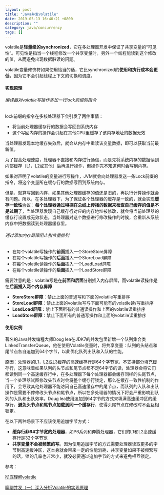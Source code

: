 ```yaml
---
layout: post
title: "Java并发volatile"
date: 2019-05-13 16:40:21 +0800
description: ""
category: java/concurrency
tags: []
---
```


volatile是**轻量级的synchronized**，它在多处理器开发中保证了共享变量的“可见性”。可见性是指当一个线程修改一个共享变量时，另外一个线程能读到这个修改的值，从而避免出现数据脏读的问题。

volatile变量修饰符如果使用恰当的话，它比synchronized的**使用和执行成本会更低**，因为它不会引起线程上下文的切换和调度。

#### 实现原理

###### 编译器对volatile写操作多加一行lock前缀的指令

lock前缀的指令在多核处理器下会引发了两件事情：

- 将当前处理器缓存行的数据会写回到系统内存
- 这个写回内存的操作会引起在其他CPU里缓存了该内存地址的数据无效 

当处理器发现本地缓存失效后，就会从内存中重读该变量数据，即可以获取当前最新值。

为了提高处理速度，处理器不直接和内存进行通信，而是先将系统内存的数据读到内部缓存（L1，L2或其他）后再进行操作，但操作完不知道何时会写到内存。

如果对声明了volatile的变量进行写操作，JVM就会向处理器发送一条Lock前缀的指令，将这个变量所在缓存行的数据写回到系统内存。

但是，就算写回到内存，如果其他处理器缓存的值还是旧的，再执行计算操作就会有问题。所以，在多处理器下，为了保证各个处理器的缓存是一致的，就会实现**缓存一致性**协议：**每个处理器通过嗅探在总线上传播的数据来检查自己缓存的值是不是过期**了，当处理器发现自己缓存行对应的内存地址被修改，就会将当前处理器的缓存行设置成无效状态，当处理器对这个数据进行修改操作的时候，会重新从系统内存中把数据读到处理器缓存里。

###### 通过添加内存屏障阻止指令重排列

- 在每个volatile写操作的**前面**插入一个StoreStore屏障
- 在每个volatile写操作的**后面**插入一个StoreLoad屏障
- 在每个volatile读操作的**后面**插入一个LoadLoad屏障
- 在每个volatile读操作的**后面**插入一个LoadStore屏障

需要注意的是：volatile写是在**前面和后面**分别插入内存屏障，而volatile读操作是在**后面插入两个内存屏障**

- **StoreStore屏障**：禁止上面的普通写和下面的volatile写重排序
- **StoreLoad屏障**：禁止上面的volatile写与下面可能有的volatile读/写重排序
- **LoadLoad屏障**：禁止下面所有的普通读操作和上面的volatile读重排序
- **LoadStore屏障**：禁止下面所有的普通写操作和上面的volatile读重排序

#### 使用实例

著名的Java并发编程大师Doug lea在JDK7的并发包里新增一个队列集合类LinkedTransferQueue，他在使用Volatile变量时，将共享变量：队列的头结点和尾节点各自追加到64个字节，以此优化队列出队和入队的性能。

原因：处理器的L1，L2或L3缓存的高速缓存行是64个字节宽，不支持部分填充缓存行，这意味着如果队列的头节点和尾节点都不足64字节的话，处理器会将它们都读到同一个高速缓存行中，在多处理器下每个处理器都会缓存同样的头尾节点，当一个处理器试图修改头节点时会将整个缓存行锁定，那么在缓存一致性机制的作用下，会导致其他处理器不能访问自己高速缓存中的尾节点，而队列的入队和出队操作是需要不停修改头节点和尾节点，所以在多处理器的情况下将会严重影响到队列的入队和出队效率。Doug lea使用追加到64字节的方式来填满高速缓冲区的缓存行，**避免头节点和尾节点加载到同一个缓存行**，使得头尾节点在修改时不会互相锁定。

在以下两种场景下不应该使用追加字节方式：

- **缓存行非64字节宽的处理器**，如P6系列和奔腾处理器，它们的L1和L2高速缓存行是32个字节宽
- **共享变量不会被频繁的写**。因为使用追加字节的方式需要处理器读取更多的字节到高速缓冲区，这本身就会带来一定的性能消耗，共享变量如果不被频繁写的话，锁的几率也非常小，就没必要通过追加字节的方式来避免相互锁定。

参考：

[彻底理解volatile](https://juejin.im/post/5ae9b41b518825670b33e6c4)

[聊聊并发（一）深入分析Volatile的实现原理](http://www.infoq.com/cn/articles/ftf-java-volatile)

